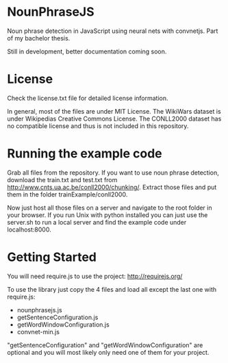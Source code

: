 # NounPhraseJS
Noun phrase detection in JavaScript using neural nets with convnetjs. Part of my bachelor thesis.

Still in development, better documentation coming soon.

# License
Check the license.txt file for detailed license information.

In general, most of the files are under MIT License.
The WikiWars dataset is under Wikipedias Creative Commons License.
The CONLL2000 dataset has no compatible license and thus is not included in this repository.

# Running the example code
Grab all files from the repository. If you want to use noun phrase detection, download the train.txt and test.txt from http://www.cnts.ua.ac.be/conll2000/chunking/. Extract those files and put them in the folder trainExample/conll2000.

Now just host all those files on a server and navigate to the root folder in your browser. If you run Unix with python installed you can just use the server.sh to run a local server and find the example code under localhost:8000.

# Getting Started
You will need require.js to use the project: http://requirejs.org/

To use the library just copy the 4 files and load all except the last one with require.js: 
- nounphrasejs.js
- getSentenceConfiguration.js
- getWordWindowConfiguration.js
- convnet-min.js

"getSentenceConfiguration" and "getWordWindowConfiguration" are optional and you will most likely only need one of them for your project.

